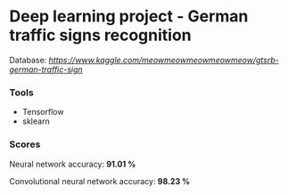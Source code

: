 # Deep learning project - German traffic signs recognition

Database: *https://www.kaggle.com/meowmeowmeowmeowmeow/gtsrb-german-traffic-sign*

### Tools
- Tensorflow
- sklearn

### Scores

Neural network accuracy: **91.01 %**

Convolutional neural network accuracy: **98.23 %**
